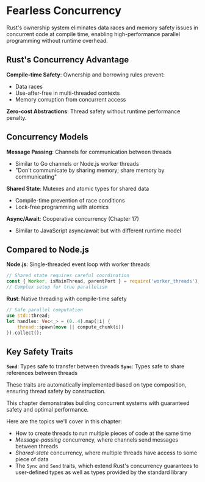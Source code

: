 # Fearless Concurrency

Rust's ownership system eliminates data races and memory safety issues in concurrent code at compile time, enabling high-performance parallel programming without runtime overhead.

## Rust's Concurrency Advantage

**Compile-time Safety**: Ownership and borrowing rules prevent:
- Data races
- Use-after-free in multi-threaded contexts  
- Memory corruption from concurrent access

**Zero-cost Abstractions**: Thread safety without runtime performance penalty.

## Concurrency Models

**Message Passing**: Channels for communication between threads
- Similar to Go channels or Node.js worker threads
- "Don't communicate by sharing memory; share memory by communicating"

**Shared State**: Mutexes and atomic types for shared data
- Compile-time prevention of race conditions
- Lock-free programming with atomics

**Async/Await**: Cooperative concurrency (Chapter 17)
- Similar to JavaScript async/await but with different runtime model

## Compared to Node.js

**Node.js**: Single-threaded event loop with worker threads
```javascript
// Shared state requires careful coordination
const { Worker, isMainThread, parentPort } = require('worker_threads');
// Complex setup for true parallelism
```

**Rust**: Native threading with compile-time safety
```rust
// Safe parallel computation
use std::thread;
let handles: Vec<_> = (0..4).map(|i| {
    thread::spawn(move || compute_chunk(i))
}).collect();
```

## Key Safety Traits

**`Send`**: Types safe to transfer between threads
**`Sync`**: Types safe to share references between threads

These traits are automatically implemented based on type composition, ensuring thread safety by construction.

This chapter demonstrates building concurrent systems with guaranteed safety and optimal performance.

Here are the topics we'll cover in this chapter:

- How to create threads to run multiple pieces of code at the same time
- _Message-passing_ concurrency, where channels send messages between threads
- _Shared-state_ concurrency, where multiple threads have access to some piece
  of data
- The `Sync` and `Send` traits, which extend Rust's concurrency guarantees to
  user-defined types as well as types provided by the standard library
